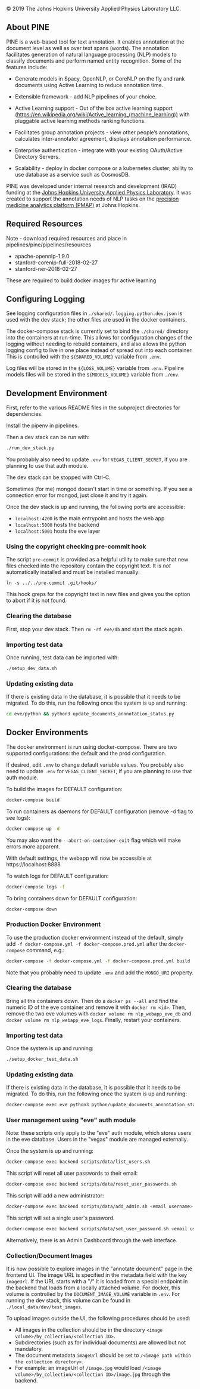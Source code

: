 &copy; 2019 The Johns Hopkins University Applied Physics Laboratory LLC.

## About PINE
PINE is a web-based tool for text annotation.  It enables annotation at the document level as well as over text spans (words).  The annotation facilitates generation of natural language processing (NLP) models to classify documents and perform named entity recognition.  Some of the features include:
 
* Generate models in Spacy, OpenNLP, or CoreNLP on the fly and rank documents using Active Learning to reduce annotation time. 
 
* Extensible framework - add NLP pipelines of your choice. 
 
* Active Learning support - Out of the box active learning support (https://en.wikipedia.org/wiki/Active_learning_(machine_learning)) with pluggable active learning methods ranking functions.
 
* Facilitates group annotation projects - view other people’s annotations, calculates inter-annotator agreement, displays annotation performance.
 
* Enterprise authentication - integrate with your existing OAuth/Active Directory Servers.
 
* Scalability - deploy in docker compose or a kubernetes cluster; ability to use database as a service such as CosmosDB.
 
PINE was developed under internal research and development (IRAD) funding at the [Johns Hopkins University Applied Physics Laboratory](https://www.jhuapl.edu/).  It was created to support the annotation needs of NLP tasks on the [precision medicine analytics platform (PMAP)](https://pm.jh.edu/) at Johns Hopkins.  


## Required Resources
Note - download required resources and place in pipelines/pine/pipelines/resources
* apache-opennlp-1.9.0
* stanford-corenlp-full-2018-02-27
* stanford-ner-2018-02-27

These are required to build docker images for active learning

## Configuring Logging

See logging configuration files in `./shared/`.  `logging.python.dev.json` is used with the
dev stack; the other files are used in the docker containers.

The docker-compose stack is currently set to bind the `./shared/` directory into the containers
at run-time.  This allows for configuration changes of the logging without needing to rebuild
containers, and also allows the python logging config to live in one place instead of spread out
into each container.  This is controlled with the `${SHARED_VOLUME}` variable from `.env`.

Log files will be stored in the `${LOGS_VOLUME}` variable from `.env`.  Pipeline models files will
be stored in the `${MODELS_VOLUME}` variable from `./env`.

## Development Environment

First, refer to the various README files in the subproject directories for dependencies.

Install the pipenv in pipelines.

Then a dev stack can be run with:
```bash
./run_dev_stack.py
```

You probably also need to update `.env` for `VEGAS_CLIENT_SECRET`, if you are
planning to use that auth module.

The dev stack can be stopped with Ctrl-C.

Sometimes (for me) mongod doesn't start in time or something.  If you see a connection
error for mongod, just close it and try it again.

Once the dev stack is up and running, the following ports are accessible:
* `localhost:4200` is the main entrypoint and hosts the web app
* `localhost:5000` hosts the backend
* `localhost:5001` hosts the eve layer

### Using the copyright checking pre-commit hook

The script `pre-commit` is provided as a helpful utility to make sure that new files checked into
the repository contain the copyright text.  It is _not_ automatically installed and must be
installed manually:

`ln -s ../../pre-commit .git/hooks/`

This hook greps for the copyright text in new files and gives you the option to abort if it is
not found.

### Clearing the database

First, stop your dev stack.  Then `rm -rf eve/db` and start the stack again.

### Importing test data

Once running, test data can be imported with:
```bash
./setup_dev_data.sh
```

### Updating existing data

If there is existing data in the database, it is possible that it needs to be
migrated.  To do this, run the following once the system is up and running:
```bash
cd eve/python && python3 update_documents_annnotation_status.py
```

## Docker Environments

The docker environment is run using docker-compose.  There are two supported configurations: the
default and the prod configuration.

If desired, edit `.env` to change default variable values.  You probably also need to update
`.env` for `VEGAS_CLIENT_SECRET`, if you are planning to use that auth module.

To build the images for DEFAULT configuration:
```bash
docker-compose build
```

To run containers as daemons for DEFAULT configuration (remove -d flag to see logs):
```bash
docker-compose up -d
```

You may also want the `--abort-on-container-exit` flag which will make errors more apparent.

With default settings, the webapp will now be accessible at https://localhost:8888

To watch logs for DEFAULT configuration:
```bash
docker-compose logs -f
```

To bring containers down for DEFAULT configuration:
```bash
docker-compose down
```

### Production Docker Environment

To use the production docker environment instead of the default, simply add
`-f docker-compose.yml -f docker-compose.prod.yml` after the `docker-compose` command, e.g.:
```bash
docker-compose -f docker-compose.yml -f docker-compose.prod.yml build
```

Note that you probably need to update `.env` and add the `MONGO_URI` property.

### Clearing the database

Bring all the containers down.  Then do a `docker ps --all` and find the numeric ID of the eve
container and remove it with `docker rm <id>`.  Then, remove the two eve volumes with
`docker volume rm nlp_webapp_eve_db` and `docker volume rm nlp_webapp_eve_logs`.  Finally, restart
your containers.

### Importing test data

Once the system is up and running:
```bash
./setup_docker_test_data.sh
```

### Updating existing data

If there is existing data in the database, it is possible that it needs to be
migrated.  To do this, run the following once the system is up and running:
```bash
docker-compose exec eve python3 python/update_documents_annnotation_status.py
```

### User management using "eve" auth module

Note: these scripts only apply to the "eve" auth module, which stores users
in the eve database.  Users in the "vegas" module are managed externally.

Once the system is up and running:
```bash
docker-compose exec backend scripts/data/list_users.sh
```

This script will reset all user passwords to their email:
```bash
docker-compose exec backend scripts/data/reset_user_passwords.sh
```

This script will add a new administrator:
```bash
docker-compose exec backend scripts/data/add_admin.sh <email username> <password>
```

This script will set a single user's password.
```bash
docker-compose exec backend scripts/data/set_user_password.sh <email username> <password>
```

Alternatively, there is an Admin Dashboard through the web interface.

### Collection/Document Images

It is now possible to explore images in the "annotate document" page in the frontend UI.  The image
URL is specified in the metadata field with the key `imageUrl`.  If the URL starts with a "/" it
is loaded from a special endpoint in the backend that loads from a locally attached volume.  For
docker, this volume is controlled by the `DOCUMENT_IMAGE_VOLUME` variable in `.env`.  For running
the dev stack, this volume can be found in `./local_data/dev/test_images`.

To upload images outside the UI, the following procedures should be used:
* All images in the collection should be in the directory `<image volume>/by_collection/<collection ID>`.
* Subdirectories (such as for individual documents) are allowed but not mandatory.
* The document metadata `imageUrl` should be set to `/<image path within the collection directory>`.
* For example: an imageUrl of `/image.jpg` would load `/<image volume>/by_collection/<collection ID>/image.jpg`
  through the backend.
